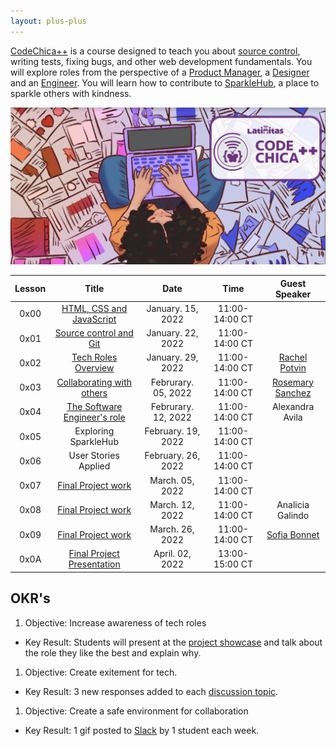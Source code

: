 ```yaml
---
layout: plus-plus
---
```


[CodeChica++](./) is a course designed to teach you about [source control](./guides/git.html#source-control),
writing tests, fixing bugs, and other web development fundamentals.
You will explore roles from the perspective of a [Product Manager](./roles/product-manager.html),
a [Designer](./roles/designer.html) and an [Engineer](./roles/software-engineer.html).
You will learn how to contribute to [SparkleHub][sparklehub],
a place to sparkle others with kindness.

![Chica Coding](/assets/images/chica-coding-plus-plus-top-view.png)

| Lesson | Title | Date | Time | Guest Speaker |
| :---: | :---: | :---: | :---: | :---: |
| 0x00 | [HTML, CSS and JavaScript](./lessons/0x00/) | January. 15, 2022 | 11:00-14:00 CT | |
| 0x01 | [Source control and Git](./lessons/0x01/)   | January. 22, 2022 | 11:00-14:00 CT | |
| 0x02 | [Tech Roles Overview](./lessons/0x02/)      | January. 29, 2022 | 11:00-14:00 CT | [Rachel Potvin](https://github.com/rachelpotvin) |
| 0x03 | [Collaborating with others](./lessons/0x03/) | Februrary. 05, 2022 | 11:00-14:00 CT | [Rosemary Sanchez](https://github.com/rrrosemaryyy) |
| 0x04 | [The Software Engineer's role](./lessons/0x04/) | Februrary. 12, 2022 | 11:00-14:00 CT | Alexandra Avila |
| 0x05 | Exploring SparkleHub   | February. 19, 2022 | 11:00-14:00 CT | |
| 0x06 | User Stories Applied | February. 26, 2022 | 11:00-14:00 CT | |
| 0x07 | [Final Project work](./project.html) | March. 05, 2022 | 11:00-14:00 CT | |
| 0x08 | [Final Project work](./project.html) | March. 12, 2022 | 11:00-14:00 CT | Analicia Galindo |
| 0x09 | [Final Project work](./project.html) | March. 26, 2022 | 11:00-14:00 CT | [Sofia Bonnet](https://github.com/sofiatwins) |
| 0x0A | [Final Project Presentation](./project.html) | April. 02, 2022 | 13:00-15:00 CT | |

## OKR's

1. Objective: Increase awareness of tech roles
  * Key Result: Students will present at the [project showcase][project] and talk about the role they like the best and explain why.
1. Objective: Create exitement for tech.
  * Key Result: 3 new responses added to each [discussion topic](https://github.com/CodeChica/plus-plus/discussions).
1. Objective: Create a safe environment for collaboration
  * Key Result: 1 gif posted to [Slack][slack] by 1 student each week.

[slack]: ./guides/slack.html
[sparklehub]: https://github.com/CodeChica/SparkleHub-lite
[zoom]: https://zoom.us/
[recordings]: https://codechica-plus-plus.slack.com/archives/C02EQF56ULW
[calendar]: https://calendar.google.com/calendar/u/0?cid=Y2xhc3Nyb29tMTA5OTkzMzI5MTI2NDM0MzIwNjMxQGdyb3VwLmNhbGVuZGFyLmdvb2dsZS5jb20
[registration]: https://www.eventbrite.com/e/code-chica-advanced-coding-program-cohort-2-saturdays-tickets-215146768777
[project]: ./lessons/0x09/
